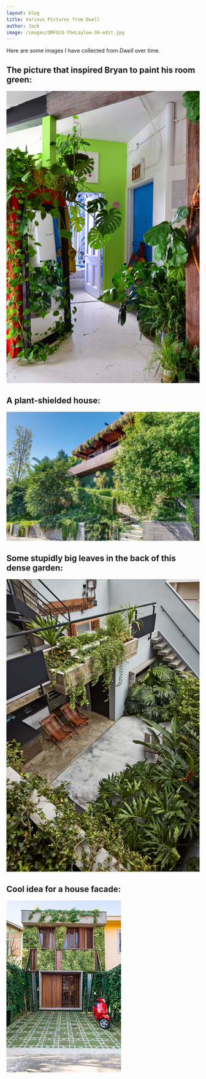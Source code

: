 ```yaml
---
layout: blog
title: Various Pictures from Dwell
author: Jack
image: /images/OMFGCO-TheLaylow-36-edit.jpg
---
```


Here are some images I have collected from *Dwell* over time.

## The picture that inspired Bryan to paint his room green:

![](images/73b9801caa70e8d1a9f41199d34bc917eb5e6564.jpeg)

## A plant-shielded house:

![](images/large-1.jpg)

## Some stupidly big leaves in the back of this dense garden:

![](images/larege-4.jpg)

## Cool idea for a house facade:

![](images/91c2704d16a77fcd4e95bc9a0b459a5a.jpg)